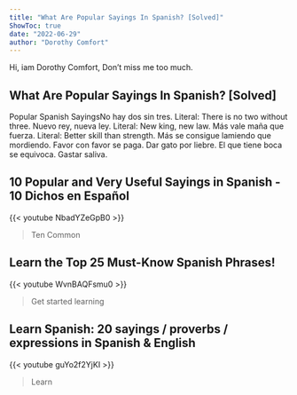 ```yaml
---
title: "What Are Popular Sayings In Spanish? [Solved]"
ShowToc: true 
date: "2022-06-29"
author: "Dorothy Comfort" 
---
```


Hi, iam Dorothy Comfort, Don’t miss me too much.
## What Are Popular Sayings In Spanish? [Solved]
Popular Spanish SayingsNo hay dos sin tres. Literal: There is no two without three. 
 Nuevo rey, nueva ley. Literal: New king, new law. 
 Más vale maña que fuerza. Literal: Better skill than strength. 
 Más se consigue lamiendo que mordiendo. 
 Favor con favor se paga. 
 Dar gato por liebre. 
 El que tiene boca se equivoca. 
 Gastar saliva.

## 10 Popular and Very Useful Sayings in Spanish - 10 Dichos en Español
{{< youtube NbadYZeGpB0 >}}
>Ten Common 

## Learn the Top 25 Must-Know Spanish Phrases!
{{< youtube WvnBAQFsmu0 >}}
>Get started learning 

## Learn Spanish: 20 sayings / proverbs / expressions in Spanish & English
{{< youtube guYo2f2YjKI >}}
>Learn 

